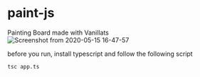 # paint-js
Painting Board made with Vanillats
![Screenshot from 2020-05-15 16-47-57](https://user-images.githubusercontent.com/44419181/82025152-e1db6200-96cb-11ea-8fea-d2e85f9aa1de.png)

before you run, install typescript and follow the following script
```shell
tsc app.ts
```

